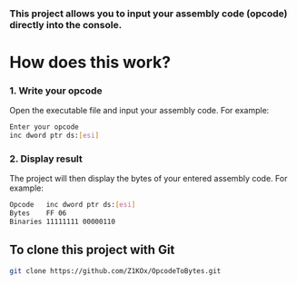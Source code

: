 ### This project allows you to input your assembly code (opcode) directly into the console.

# How does this work?

### 1. Write your opcode
Open the executable file and input your assembly code. For example:
```bash
Enter your opcode
inc dword ptr ds:[esi]
```

### 2. Display result
The project will then display the bytes of your entered assembly code. For example:
```bash
Opcode   inc dword ptr ds:[esi]
Bytes    FF 06
Binaries 11111111 00000110
```

## To clone this project with Git
```bash
git clone https://github.com/Z1KOx/OpcodeToBytes.git
```
